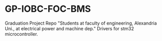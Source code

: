 # GP-IOBC-FOC-BMS
Graduation Project Repo "Students at faculty of engineering, Alexandria Uni., at electrical power and machine dep."
Drivers for stm32 microcontroller.
